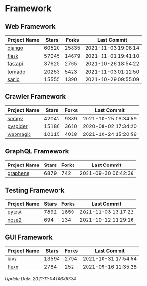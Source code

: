 # Framework

## Web Framework
| Project Name | Stars | Forks | Last Commit |
| ------------ | ----- | ----- | ----------- |
| [django](https://github.com/django/django) | 60520 | 25835 | 2021-11-03 19:08:14 |
| [flask](https://github.com/pallets/flask) | 57045 | 14679 | 2021-11-01 19:41:10 |
| [fastapi](https://github.com/tiangolo/fastapi) | 37625 | 2765 | 2021-10-26 18:54:22 |
| [tornado](https://github.com/tornadoweb/tornado) | 20253 | 5423 | 2021-11-03 01:12:50 |
| [sanic](https://github.com/sanic-org/sanic) | 15555 | 1390 | 2021-10-29 09:55:09 |

## Crawler Framework
| Project Name | Stars | Forks | Last Commit |
| ------------ | ----- | ----- | ----------- |
| [scrapy](https://github.com/scrapy/scrapy) | 42042 | 9389 | 2021-10-25 06:34:59 |
| [pyspider](https://github.com/binux/pyspider) | 15180 | 3610 | 2020-08-02 17:34:20 |
| [webmagic](https://github.com/code4craft/webmagic) | 10115 | 4018 | 2021-10-24 15:20:56 |

## GraphQL Framework
| Project Name | Stars | Forks | Last Commit |
| ------------ | ----- | ----- | ----------- |
| [graphene](https://github.com/graphql-python/graphene) | 6879 | 742 | 2021-09-30 06:42:36 |

## Testing Framework
| Project Name | Stars | Forks | Last Commit |
| ------------ | ----- | ----- | ----------- |
| [pytest](https://github.com/pytest-dev/pytest) | 7892 | 1859 | 2021-11-03 13:17:22 |
| [nose2](https://github.com/nose-devs/nose2) | 694 | 134 | 2021-10-12 11:29:16 |

## GUI Framework
| Project Name | Stars | Forks | Last Commit |
| ------------ | ----- | ----- | ----------- |
| [kivy](https://github.com/kivy/kivy) | 13594 | 2794 | 2021-10-31 17:54:54 |
| [flexx](https://github.com/flexxui/flexx) | 2784 | 252 | 2021-09-16 11:35:28 |

*Update Date: 2021-11-04T06:00:34*